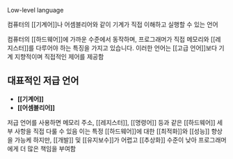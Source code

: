 Low-level language

컴퓨터의 [[기계어]]나 어셈블리어와 같이 기계가 직접 이해하고 실행할 수 있는 언어

컴퓨터의 [[하드웨어]]에 가까운 수준에서 동작하며, 프로그래머가 직접 메모리와 [[레지스터]]를 다루어야 하는 특징을 
가지고 있습니다. 이러한 언어는 [[고급 언어]]보다 기계 지향적이며 직접적인 제어를 제공함

## 대표적인 저급 언어
- **[[기계어]]**
- **[[어셈블리어]]**

저급 언어를 사용하면 메모리 주소, [[레지스터]], [[명령어]] 등과 같은 [[하드웨어]] 세부 사항을 직접 다룰 수 있음
이는 특정 [[하드웨어]]에 대한 [[최적화]]와 [[성능]] 향상을 가능케 하지만, [[개발]] 및 [[유지보수]]가 어렵고 [[추상화]] 수준이 낮아 프로그래머에게 더 많은 책임을 부여함



